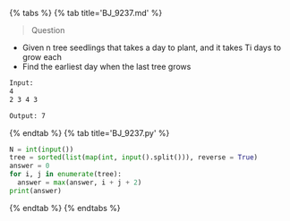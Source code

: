 {% tabs %}
{% tab title='BJ_9237.md' %}

> Question

* Given n tree seedlings that takes a day to plant, and it takes Ti days to grow each
* Find the earliest day when the last tree grows

```txt
Input:
4
2 3 4 3

Output: 7
```

{% endtab %}
{% tab title='BJ_9237.py' %}

```py
N = int(input())
tree = sorted(list(map(int, input().split())), reverse = True)
answer = 0
for i, j in enumerate(tree):
  answer = max(answer, i + j + 2)
print(answer)
```

{% endtab %}
{% endtabs %}
